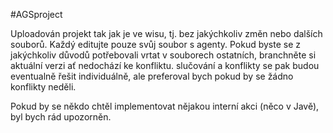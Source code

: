#AGSproject

Uploadován projekt tak jak je ve wisu, tj. bez jakýchkoliv změn nebo dalších souborů.
Každý editujte pouze svůj soubor s agenty. Pokud byste se z jakýchkoliv důvodů potřebovali vrtat
v souborech ostatních, branchněte si aktuální verzi ať nedochází ke konfliktu. slučování a konflikty
se pak budou eventualně řešit individuálně, ale preferoval bych pokud by se žádno konflikty neděli.

Pokud by se někdo chtěl implementovat nějakou interní akci (něco v Javě), byl bych rád upozorněn.

